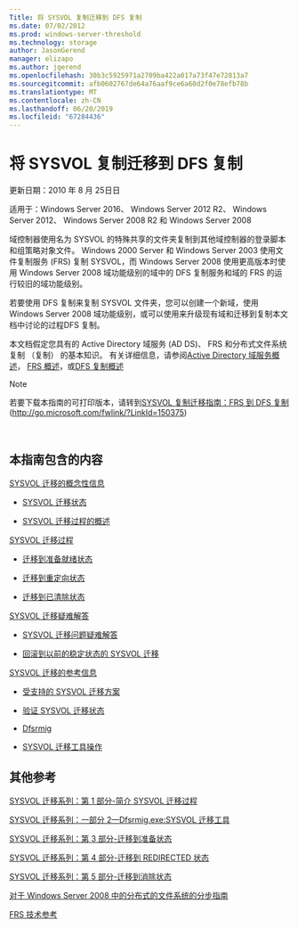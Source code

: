 ```yaml
---
Title: 将 SYSVOL 复制迁移到 DFS 复制
ms.date: 07/02/2012
ms.prod: windows-server-threshold
ms.technology: storage
author: JasonGerend
manager: elizapo
ms.author: jgerend
ms.openlocfilehash: 30b3c5925971a2709ba422a017a73f47e72813a7
ms.sourcegitcommit: afb0602767de64a76aaf9ce6a60d2f0e78efb78b
ms.translationtype: MT
ms.contentlocale: zh-CN
ms.lasthandoff: 06/20/2019
ms.locfileid: "67284436"
---
```

# <a name="migrate-sysvol-replication-to-dfs-replication"></a>将 SYSVOL 复制迁移到 DFS 复制


更新日期：2010 年 8 月 25日日

适用于：Windows Server 2016、 Windows Server 2012 R2、 Windows Server 2012、 Windows Server 2008 R2 和 Windows Server 2008

域控制器使用名为 SYSVOL 的特殊共享的文件夹复制到其他域控制器的登录脚本和组策略对象文件。 Windows 2000 Server 和 Windows Server 2003 使用文件复制服务 (FRS) 复制 SYSVOL，而 Windows Server 2008 使用更高版本时使用 Windows Server 2008 域功能级别的域中的 DFS 复制服务和域的 FRS 的运行较旧的域功能级别。

若要使用 DFS 复制来复制 SYSVOL 文件夹，您可以创建一个新域，使用 Windows Server 2008 域功能级别，或可以使用来升级现有域和迁移到复制本文档中讨论的过程DFS 复制。

本文档假定您具有的 Active Directory 域服务 (AD DS)、 FRS 和分布式文件系统复制 （复制） 的基本知识。 有关详细信息，请参阅[Active Directory 域服务概述](http://go.microsoft.com/fwlink/?linkid=147787)， [FRS 概述](http://go.microsoft.com/fwlink/?linkid=121763)，或[DFS 复制概述](http://go.microsoft.com/fwlink/?linkid=121762)


> [!NOTE]
> 若要下载本指南的可打印版本，请转到<a href="http://go.microsoft.com/fwlink/?linkid=150375">SYSVOL 复制迁移指南：FRS 到 DFS 复制</a>(http://go.microsoft.com/fwlink/?LinkId=150375)
<br>


## <a name="in-this-guide"></a>本指南包含的内容

[SYSVOL 迁移的概念性信息](https://docs.microsoft.com/previous-versions/windows/it-pro/windows-server-2008-R2-and-2008/dd640170(v=ws.10))

  - [SYSVOL 迁移状态](https://docs.microsoft.com/previous-versions/windows/it-pro/windows-server-2008-R2-and-2008/dd641052(v=ws.10))  
      
  - [SYSVOL 迁移过程的概述](https://docs.microsoft.com/previous-versions/windows/it-pro/windows-server-2008-R2-and-2008/dd639809(v=ws.10))  
      

[SYSVOL 迁移过程](https://docs.microsoft.com/previous-versions/windows/it-pro/windows-server-2008-R2-and-2008/dd639860(v=ws.10))

  - [迁移到准备就绪状态](https://docs.microsoft.com/previous-versions/windows/it-pro/windows-server-2008-R2-and-2008/dd641193(v=ws.10))  
      
  - [迁移到重定向状态](https://docs.microsoft.com/previous-versions/windows/it-pro/windows-server-2008-R2-and-2008/dd641340(v=ws.10))  
      
  - [迁移到已清除状态](https://docs.microsoft.com/previous-versions/windows/it-pro/windows-server-2008-R2-and-2008/dd640254(v=ws.10))  
      

[SYSVOL 迁移疑难解答](https://docs.microsoft.com/previous-versions/windows/it-pro/windows-server-2008-R2-and-2008/dd640395(v=ws.10))

  - [SYSVOL 迁移问题疑难解答](https://docs.microsoft.com/previous-versions/windows/it-pro/windows-server-2008-R2-and-2008/dd639976(v=ws.10))  
      
  - [回滚到以前的稳定状态的 SYSVOL 迁移](https://docs.microsoft.com/previous-versions/windows/it-pro/windows-server-2008-R2-and-2008/dd640509(v=ws.10))  
      

[SYSVOL 迁移的参考信息](https://docs.microsoft.com/previous-versions/windows/it-pro/windows-server-2008-R2-and-2008/dd640293(v=ws.10))

  - [受支持的 SYSVOL 迁移方案](https://docs.microsoft.com/previous-versions/windows/it-pro/windows-server-2008-R2-and-2008/dd639854(v=ws.10))  
      
  - [验证 SYSVOL 迁移状态](https://docs.microsoft.com/previous-versions/windows/it-pro/windows-server-2008-R2-and-2008/dd639789(v=ws.10))  
      
  - [Dfsrmig](https://docs.microsoft.com/previous-versions/windows/it-pro/windows-server-2008-R2-and-2008/dd641227(v=ws.10))  
      
  - [SYSVOL 迁移工具操作](https://docs.microsoft.com/previous-versions/windows/it-pro/windows-server-2008-R2-and-2008/dd639712(v=ws.10))  
      

## <a name="additional-references"></a>其他参考

[SYSVOL 迁移系列：第 1 部分-简介 SYSVOL 迁移过程](http://go.microsoft.com/fwlink/?linkid=121756)

[SYSVOL 迁移系列：一部分 2—Dfsrmig.exe:SYSVOL 迁移工具](http://go.microsoft.com/fwlink/?linkid=121757)

[SYSVOL 迁移系列：第 3 部分-迁移到准备状态](http://go.microsoft.com/fwlink/?linkid=121758)

[SYSVOL 迁移系列：第 4 部分-迁移到 REDIRECTED 状态](http://go.microsoft.com/fwlink/?linkid=121759)

[SYSVOL 迁移系列：第 5 部分-迁移到消除状态](http://go.microsoft.com/fwlink/?linkid=121760)

[对于 Windows Server 2008 中的分布式的文件系统的分步指南](http://go.microsoft.com/fwlink/?linkid=85231)

[FRS 技术参考](http://go.microsoft.com/fwlink/?linkid=121764)

